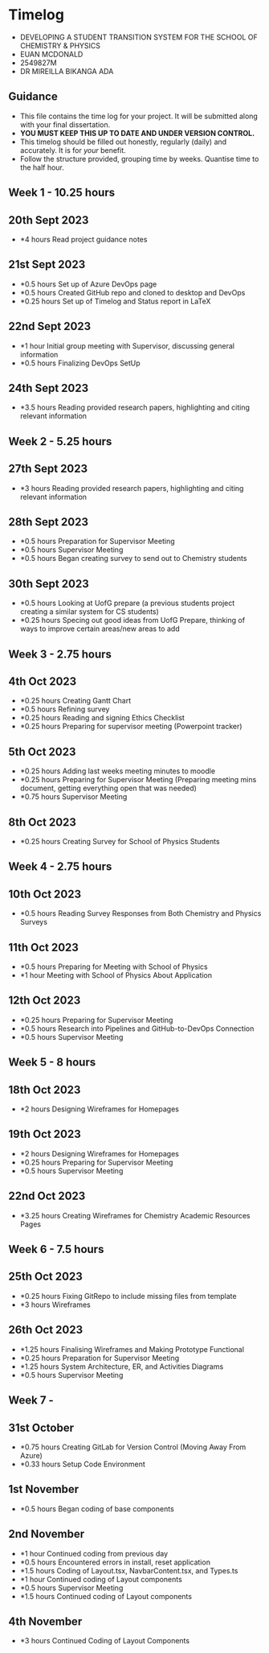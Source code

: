 # Timelog

* DEVELOPING A STUDENT TRANSITION SYSTEM FOR THE SCHOOL OF CHEMISTRY & PHYSICS
* EUAN MCDONALD
* 2549827M
* DR MIREILLA BIKANGA ADA

## Guidance

* This file contains the time log for your project. It will be submitted along with your final dissertation.
* **YOU MUST KEEP THIS UP TO DATE AND UNDER VERSION CONTROL.**
* This timelog should be filled out honestly, regularly (daily) and accurately. It is for *your* benefit.
* Follow the structure provided, grouping time by weeks.  Quantise time to the half hour.

## Week 1 - 10.25 hours

## 20th Sept 2023

* *4 hours Read project guidance notes

## 21st Sept 2023

* *0.5 hours Set up of Azure DevOps page
* *0.5 hours Created GitHub repo and cloned to desktop and DevOps
* *0.25 hours Set up of Timelog and Status report in LaTeX

## 22nd Sept 2023
* *1 hour Initial group meeting with Supervisor, discussing general information
* *0.5 hours Finalizing DevOps SetUp

## 24th Sept 2023
* *3.5 hours Reading provided research papers, highlighting and citing relevant information


## Week 2 - 5.25 hours

## 27th Sept 2023
* *3 hours Reading provided research papers, highlighting and citing relevant information

## 28th Sept 2023
* *0.5 hours Preparation for Supervisor Meeting
* *0.5 hours Supervisor Meeting
* *0.5 hours Began creating survey to send out to Chemistry students

## 30th Sept 2023
* *0.5 hours Looking at UofG prepare (a previous students project creating a similar system for CS students)
* *0.25 hours Specing out good ideas from UofG Prepare, thinking of ways to improve certain areas/new areas to add

## Week 3 - 2.75 hours

## 4th Oct 2023
* *0.25 hours Creating Gantt Chart
* *0.5 hours Refining survey
* *0.25 hours Reading and signing Ethics Checklist
* *0.25 hours Preparing for supervisor meeting (Powerpoint tracker)

## 5th Oct 2023
* *0.25 hours Adding last weeks meeting minutes to moodle
* *0.25 hours Preparing for Supervisor Meeting (Preparing meeting mins document, getting everything open that was needed)
* *0.75 hours Supervisor Meeting

## 8th Oct 2023
* *0.25 hours Creating Survey for School of Physics Students


## Week 4 - 2.75 hours

## 10th Oct 2023
* *0.5 hours Reading Survey Responses from Both Chemistry and Physics Surveys

## 11th Oct 2023
* *0.5 hours Preparing for Meeting with School of Physics
* *1 hour Meeting with School of Physics About Application

## 12th Oct 2023
* *0.25 hours Preparing for Supervisor Meeting
* *0.5 hours Research into Pipelines and GitHub-to-DevOps Connection
* *0.5 hours Supervisor Meeting

## Week 5 - 8 hours

## 18th Oct 2023
* *2 hours Designing Wireframes for Homepages

## 19th Oct 2023
* *2 hours Designing Wireframes for Homepages
* *0.25 hours Preparing for Supervisor Meeting
* *0.5 hours Supervisor Meeting

## 22nd Oct 2023
* *3.25 hours Creating Wireframes for Chemistry Academic Resources Pages


## Week 6 - 7.5 hours

## 25th Oct 2023
* *0.25 hours Fixing GitRepo to include missing files from template
* *3 hours Wireframes

## 26th Oct 2023
* *1.25 hours Finalising Wireframes and Making Prototype Functional
* *0.25 hours Preparation for Supervisor Meeting
* *1.25 hours System Architecture, ER, and Activities Diagrams
* *0.5 hours Supervisor Meeting

## Week 7 - 

## 31st October
* *0.75 hours Creating GitLab for Version Control (Moving Away From Azure)
* *0.33 hours Setup Code Environment

## 1st November
* *0.5 hours Began coding of base components

## 2nd November
* *1 hour Continued coding from previous day
* *0.5 hours Encountered errors in install, reset application
* *1.5 hours Coding of Layout.tsx, NavbarContent.tsx, and Types.ts
* *1 hour Continued coding of Layout components
* *0.5 hours Supervisor Meeting
* *1.5 hours Continued coding of Layout components

## 4th November
* *3 hours Continued Coding of Layout Components
